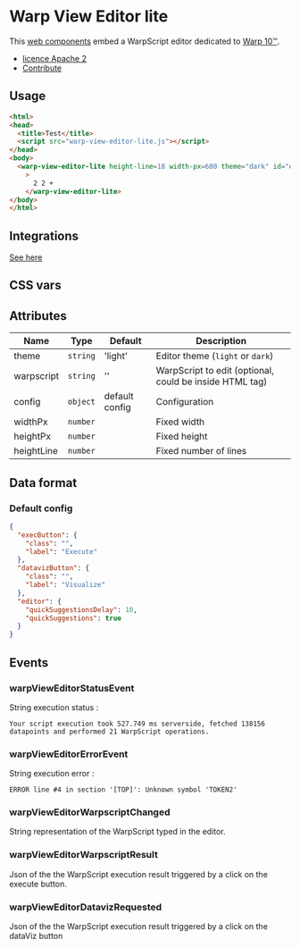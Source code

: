 # Warp View Editor lite

This [web components](https://fr.wikipedia.org/wiki/Composants_web) embed a WarpScript editor dedicated to [Warp 10™](https://www.warp10.io).

- [licence Apache 2](./LICENSE.md)
- [Contribute](./CONTRIBUTING.md)

## Usage

```html
<html>
<head>
  <title>Test</title>
  <script src="warp-view-editor-lite.js"></script>
</head>
<body>
  <warp-view-editor-lite height-line=18 width-px=600 theme="dark" id="editor" 
    >
      2 2 +
    </warp-view-editor-lite>
</body>
</html>
```

## Integrations

[See here](https://stenciljs.com/docs/framework-integration)


## CSS vars

## Attributes

| Name | Type | Default | Description |
|------|------|---------|-------------|
| theme | `string` | 'light' | Editor theme (`light` or `dark`) |
| warpscript | `string` | '' | WarpScript to edit (optional, could be inside HTML tag) |
| config | `object` | default config | Configuration |
| widthPx | `number` | | Fixed width |
| heightPx | `number` | | Fixed height |
| heightLine | `number` | | Fixed number of lines |

## Data format

### Default config

```json
{
  "execButton": {
    "class": "",
    "label": "Execute"
  },
  "datavizButton": {
    "class": "",
    "label": "Visualize"
  },
  "editor": {
    "quickSuggestionsDelay": 10,
    "quickSuggestions": true
  }
}
```

## Events

### warpViewEditorStatusEvent

String execution status :

```text
Your script execution took 527.749 ms serverside, fetched 138156 datapoints and performed 21 WarpScript operations.
```

### warpViewEditorErrorEvent

String execution error :

```text
ERROR line #4 in section '[TOP]': Unknown symbol 'TOKEN2'
```

### warpViewEditorWarpscriptChanged

String representation of the WarpScript typed in the editor.

### warpViewEditorWarpscriptResult

Json of the the WarpScript execution result triggered by a click on the execute button.

### warpViewEditorDatavizRequested

Json of the the WarpScript execution result triggered by a click on the dataViz button

